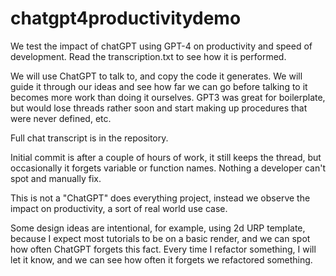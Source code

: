 # chatgpt4productivitydemo
We test the impact of chatGPT using GPT-4 on productivity and speed of development. Read the transcription.txt to see how it is performed.

We will use ChatGPT to talk to, and copy the code it generates. We will guide it through our ideas and see how far we can go before talking to it becomes more work than doing it ourselves. GPT3 was great for boilerplate, but would lose threads rather soon and start making up procedures that were never defined, etc.

Full chat transcript is in the repository.

Initial commit is after a couple of hours of work, it still keeps the thread, but occasionally it forgets variable or function names. Nothing a developer can't spot and manually fix.

This is not a "ChatGPT" does everything project, instead we observe the impact on productivity, a sort of real world use case.

Some design ideas are intentional, for example, using 2d URP template, because I expect most tutorials to be on a basic render, and we can spot how often ChatGPT forgets this fact.
Every time I refactor something, I will let it know, and we can see how often it forgets we refactored something.
